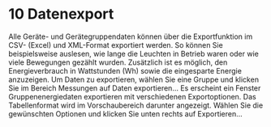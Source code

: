 # 10 Datenexport

Alle Geräte- und Gerätegruppendaten können über die Exportfunktion im CSV- (Excel) und XML-Format exportiert werden.
So können Sie beispielsweise auslesen, wie lange die Leuchten in Betrieb waren oder wie viele Bewegungen gezählt wurden. Zusätzlich ist es möglich, den Energieverbrauch in Wattstunden (Wh) sowie die eingesparte Energie anzuzeigen.
Um Daten zu exportieren, wählen Sie eine Gruppe und klicken Sie im Bereich Messungen auf Daten exportieren...
Es erscheint ein Fenster Gruppenenergiedaten exportieren mit verschiedenen Exportoptionen. Das Tabellenformat wird im Vorschaubereich darunter angezeigt. Wählen Sie die gewünschten Optionen und klicken Sie unten rechts auf Exportieren... 